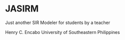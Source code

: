 # JASIRM
Just another SIR Modeler for students by a teacher

Henry C. Encabo
University of Southeastern Philippines
